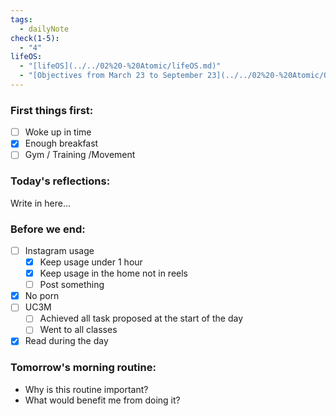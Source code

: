 ```yaml
---
tags:
  - dailyNote
check(1-5):
  - "4"
lifeOS:
  - "[lifeOS](../../02%20-%20Atomic/lifeOS.md)"
  - "[Objectives from March 23 to September 23](../../02%20-%20Atomic/Objectives%20from%20March%2023%20to%20September%2023.md)"
---
```

###  First things first: 

- [ ]  Woke up in time
- [x] Enough breakfast
- [ ] Gym / Training /Movement

### Today's reflections: 
Write in here...

### Before we end: 

- [ ]  Instagram usage
	- [x] Keep usage under 1 hour
	- [x] Keep usage in the home not in reels
	- [ ] Post something

- [x] No porn 
- [ ] UC3M
	- [ ] Achieved all task proposed at the start of the day
	- [ ] Went to all classes

- [x] Read during the day
### Tomorrow's morning routine: 
+ Why is this routine important? 
+ What would benefit me from doing it?